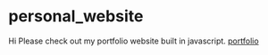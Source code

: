 # personal_website
Hi Please check out my portfolio website built in javascript.
[portfolio](bli36.github.io)
